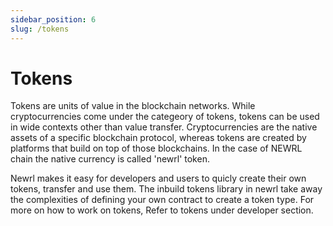 ```yaml
---
sidebar_position: 6
slug: /tokens
---
```



# Tokens

Tokens are units of value in the blockchain networks. While cryptocurrencies come under the categeory of tokens, tokens can be used in wide contexts other than value transfer. Cryptocurrencies are the native assets of a specific blockchain protocol, whereas tokens are created by platforms that build on top of those blockchains. In the case of NEWRL chain the native currency is called 'newrl' token. 

Newrl makes it easy for developers and users to quicly create their own tokens, transfer and use them. The inbuild tokens library in newrl take away the complexities of defining your own contract to create a token type. For more on how to work on tokens, Refer to tokens under developer section. 
